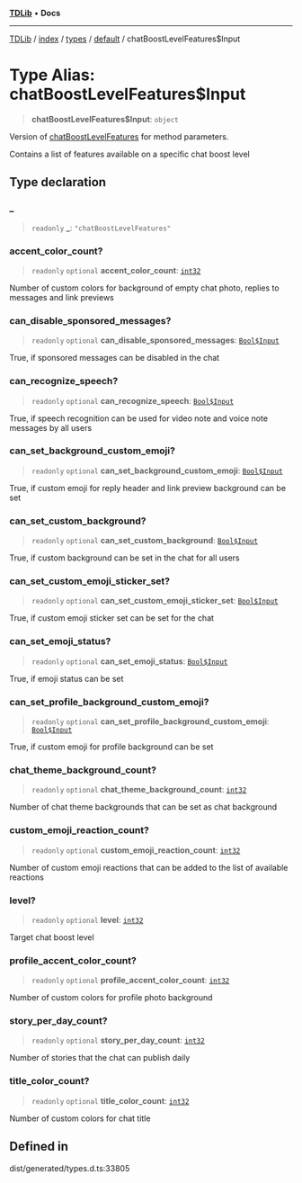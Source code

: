 [**TDLib**](../../../../../../README.md) • **Docs**

***

[TDLib](../../../../../../modules.md) / [index](../../../../../README.md) / [types](../../../README.md) / [default](../README.md) / chatBoostLevelFeatures$Input

# Type Alias: chatBoostLevelFeatures$Input

> **chatBoostLevelFeatures$Input**: `object`

Version of [chatBoostLevelFeatures](chatBoostLevelFeatures-1.md) for method parameters.

Contains a list of features available on a specific chat boost level

## Type declaration

### \_

> `readonly` **\_**: `"chatBoostLevelFeatures"`

### accent\_color\_count?

> `readonly` `optional` **accent\_color\_count**: [`int32`](int32-1.md)

Number of custom colors for background of empty chat photo, replies to messages and link previews

### can\_disable\_sponsored\_messages?

> `readonly` `optional` **can\_disable\_sponsored\_messages**: [`Bool$Input`](Bool$Input.md)

True, if sponsored messages can be disabled in the chat

### can\_recognize\_speech?

> `readonly` `optional` **can\_recognize\_speech**: [`Bool$Input`](Bool$Input.md)

True, if speech recognition can be used for video note and voice note messages by all users

### can\_set\_background\_custom\_emoji?

> `readonly` `optional` **can\_set\_background\_custom\_emoji**: [`Bool$Input`](Bool$Input.md)

True, if custom emoji for reply header and link preview background can be set

### can\_set\_custom\_background?

> `readonly` `optional` **can\_set\_custom\_background**: [`Bool$Input`](Bool$Input.md)

True, if custom background can be set in the chat for all users

### can\_set\_custom\_emoji\_sticker\_set?

> `readonly` `optional` **can\_set\_custom\_emoji\_sticker\_set**: [`Bool$Input`](Bool$Input.md)

True, if custom emoji sticker set can be set for the chat

### can\_set\_emoji\_status?

> `readonly` `optional` **can\_set\_emoji\_status**: [`Bool$Input`](Bool$Input.md)

True, if emoji status can be set

### can\_set\_profile\_background\_custom\_emoji?

> `readonly` `optional` **can\_set\_profile\_background\_custom\_emoji**: [`Bool$Input`](Bool$Input.md)

True, if custom emoji for profile background can be set

### chat\_theme\_background\_count?

> `readonly` `optional` **chat\_theme\_background\_count**: [`int32`](int32-1.md)

Number of chat theme backgrounds that can be set as chat background

### custom\_emoji\_reaction\_count?

> `readonly` `optional` **custom\_emoji\_reaction\_count**: [`int32`](int32-1.md)

Number of custom emoji reactions that can be added to the list of available reactions

### level?

> `readonly` `optional` **level**: [`int32`](int32-1.md)

Target chat boost level

### profile\_accent\_color\_count?

> `readonly` `optional` **profile\_accent\_color\_count**: [`int32`](int32-1.md)

Number of custom colors for profile photo background

### story\_per\_day\_count?

> `readonly` `optional` **story\_per\_day\_count**: [`int32`](int32-1.md)

Number of stories that the chat can publish daily

### title\_color\_count?

> `readonly` `optional` **title\_color\_count**: [`int32`](int32-1.md)

Number of custom colors for chat title

## Defined in

dist/generated/types.d.ts:33805

